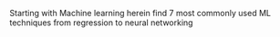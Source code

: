 Starting with Machine learning
herein find 7 most commonly used ML techniques from regression to neural networking
